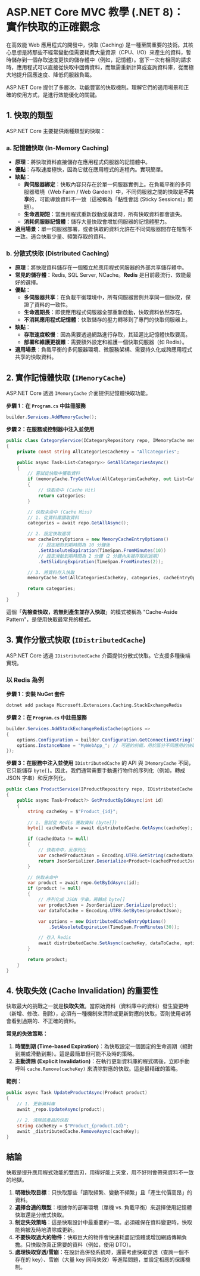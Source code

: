 # ASP.NET Core MVC 教學 (.NET 8)：實作快取的正確觀念

在高效能 Web 應用程式的開發中，快取 (Caching) 是一種至關重要的技術。其核心思想是將那些不經常變動但需要耗費大量資源（CPU、I/O）來產生的資料，暫時儲存到一個存取速度更快的儲存體中（例如，記憶體）。當下一次有相同的請求時，應用程式可以直接從快取中回傳資料，而無需重新計算或查詢資料庫，從而極大地提升回應速度、降低伺服器負載。

ASP.NET Core 提供了多層次、功能豐富的快取機制。理解它們的適用場景和正確的使用方式，是進行效能優化的關鍵。

## 1. 快取的類型

ASP.NET Core 主要提供兩種類型的快取：

### a. 記憶體快取 (In-Memory Caching)
*   **原理**：將快取資料直接儲存在應用程式伺服器的記憶體中。
*   **優點**：存取速度極快，因為它就在應用程式的進程內。實現簡單。
*   **缺點**：
    *   **與伺服器綁定**：快取內容只存在於單一伺服器實例上。在負載平衡的多伺服器環境（Web Farm / Web Garden）中，不同伺服器之間的快取是**不共享**的，可能導致資料不一致（這被稱為「黏性會話 (Sticky Sessions)」問題）。
    *   **生命週期短**：當應用程式重新啟動或崩潰時，所有快取資料都會遺失。
    *   **消耗伺服器記憶體**：儲存大量快取會增加伺服器的記憶體壓力。
*   **適用場景**：單一伺服器部署，或者快取的資料允許在不同伺服器間存在短暫不一致。適合快取少量、頻繁存取的資料。

### b. 分散式快取 (Distributed Caching)
*   **原理**：將快取資料儲存在一個獨立於應用程式伺服器的外部共享儲存體中。
*   **常見的儲存體**：Redis, SQL Server, NCache。**Redis** 是目前最流行、效能最好的選擇。
*   **優點**：
    *   **多伺服器共享**：在負載平衡環境中，所有伺服器實例共享同一個快取，保證了資料的一致性。
    *   **生命週期長**：即使應用程式伺服器全部重新啟動，快取資料依然存在。
    *   **不消耗應用程式記憶體**：快取儲存的壓力轉移到了專門的快取伺服器上。
*   **缺點**：
    *   **存取速度較慢**：因為需要透過網路進行存取，其延遲比記憶體快取要高。
    *   **部署和維護更複雜**：需要額外設定和維護一個快取伺服器（如 Redis）。
*   **適用場景**：負載平衡的多伺服器環境、微服務架構、需要持久化或跨應用程式共享的快取資料。

## 2. 實作記憶體快取 (`IMemoryCache`)

ASP.NET Core 透過 `IMemoryCache` 介面提供記憶體快取功能。

**步驟 1：在 `Program.cs` 中註冊服務**
```csharp
builder.Services.AddMemoryCache();
```

**步驟 2：在服務或控制器中注入並使用**
```csharp
public class CategoryService(ICategoryRepository repo, IMemoryCache memoryCache)
{
    private const string AllCategoriesCacheKey = "AllCategories";

    public async Task<List<Category>> GetAllCategoriesAsync()
    {
        // 嘗試從快取中獲取資料
        if (memoryCache.TryGetValue(AllCategoriesCacheKey, out List<Category> categories))
        {
            // 快取命中 (Cache Hit)
            return categories;
        }

        // 快取未命中 (Cache Miss)
        // 1. 從資料庫讀取資料
        categories = await repo.GetAllAsync();

        // 2. 設定快取選項
        var cacheEntryOptions = new MemoryCacheEntryOptions()
            // 設定絕對到期時間為 10 分鐘後
            .SetAbsoluteExpiration(TimeSpan.FromMinutes(10))
            // 設定滑動到期時間為 2 分鐘（2 分鐘內未被存取則過期）
            .SetSlidingExpiration(TimeSpan.FromMinutes(2));

        // 3. 將資料存入快取
        memoryCache.Set(AllCategoriesCacheKey, categories, cacheEntryOptions);

        return categories;
    }
}
```
這個「**先檢查快取，若無則產生並存入快取**」的模式被稱為 "Cache-Aside Pattern"，是使用快取最常見的模式。

## 3. 實作分散式快取 (`IDistributedCache`)

ASP.NET Core 透過 `IDistributedCache` 介面提供分散式快取。它支援多種後端實現。

### 以 Redis 為例

**步驟 1：安裝 NuGet 套件**
```bash
dotnet add package Microsoft.Extensions.Caching.StackExchangeRedis
```

**步驟 2：在 `Program.cs` 中註冊服務**
```csharp
builder.Services.AddStackExchangeRedisCache(options =>
{
    options.Configuration = builder.Configuration.GetConnectionString("Redis");
    options.InstanceName = "MyWebApp_"; // 可選的前綴，用於區分不同應用的快取
});
```

**步驟 3：在服務中注入並使用**
`IDistributedCache` 的 API 與 `IMemoryCache` 不同，它只能儲存 `byte[]`。因此，我們通常需要手動進行物件的序列化（例如，轉成 JSON 字串）和反序列化。

```csharp
public class ProductService(IProductRepository repo, IDistributedCache distributedCache)
{
    public async Task<Product?> GetProductByIdAsync(int id)
    {
        string cacheKey = $"Product_{id}";
        
        // 1. 嘗試從 Redis 獲取資料 (byte[])
        byte[] cachedData = await distributedCache.GetAsync(cacheKey);

        if (cachedData != null)
        {
            // 快取命中，反序列化
            var cachedProductJson = Encoding.UTF8.GetString(cachedData);
            return JsonSerializer.Deserialize<Product>(cachedProductJson);
        }

        // 快取未命中
        var product = await repo.GetByIdAsync(id);
        if (product != null)
        {
            // 序列化成 JSON 字串，再轉成 byte[]
            var productJson = JsonSerializer.Serialize(product);
            var dataToCache = Encoding.UTF8.GetBytes(productJson);

            var options = new DistributedCacheEntryOptions()
                .SetAbsoluteExpiration(TimeSpan.FromMinutes(30));

            // 存入 Redis
            await distributedCache.SetAsync(cacheKey, dataToCache, options);
        }

        return product;
    }
}
```

## 4. 快取失效 (Cache Invalidation) 的重要性

快取最大的挑戰之一就是**快取失效**。當原始資料（資料庫中的資料）發生變更時（新增、修改、刪除），必須有一種機制來清除或更新對應的快取，否則使用者將會看到過期的、不正確的資料。

**常見的失效策略：**
1.  **時間到期 (Time-based Expiration)**：為快取設定一個固定的生命週期（絕對到期或滑動到期）。這是最簡單但可能不及時的策略。
2.  **主動清除 (Explicit Invalidation)**：在執行更新資料庫的程式碼後，立即手動呼叫 `cache.Remove(cacheKey)` 來清除對應的快取。這是最精確的策略。

**範例：**
```csharp
public async Task UpdateProductAsync(Product product)
{
    // 1. 更新資料庫
    await _repo.UpdateAsync(product);

    // 2. 清除該產品的快取
    string cacheKey = $"Product_{product.Id}";
    await _distributedCache.RemoveAsync(cacheKey);
}
```

## 結論

快取是提升應用程式效能的雙面刃，用得好能上天堂，用不好則會帶來資料不一致的地獄。

1.  **明確快取目標**：只快取那些「讀取頻繁、變動不頻繁」且「產生代價高昂」的資料。
2.  **選擇合適的類型**：根據你的部署環境（單機 vs. 負載平衡）來選擇使用記憶體快取還是分散式快取。
3.  **制定失效策略**：這是快取設計中最重要的一環。必須確保在資料變更時，快取能夠被及時地清除或更新。
4.  **不要快取過大的物件**：快取巨大的物件會快速耗盡記憶體或增加網路傳輸負擔。只快取你真正需要的資料（例如，使用 DTO）。
5.  **處理快取穿透/雪崩**：在設計高併發系統時，還需考慮快取穿透（查詢一個不存在的 key）、雪崩（大量 key 同時失效）等進階問題，並設定相應的保護機制。
